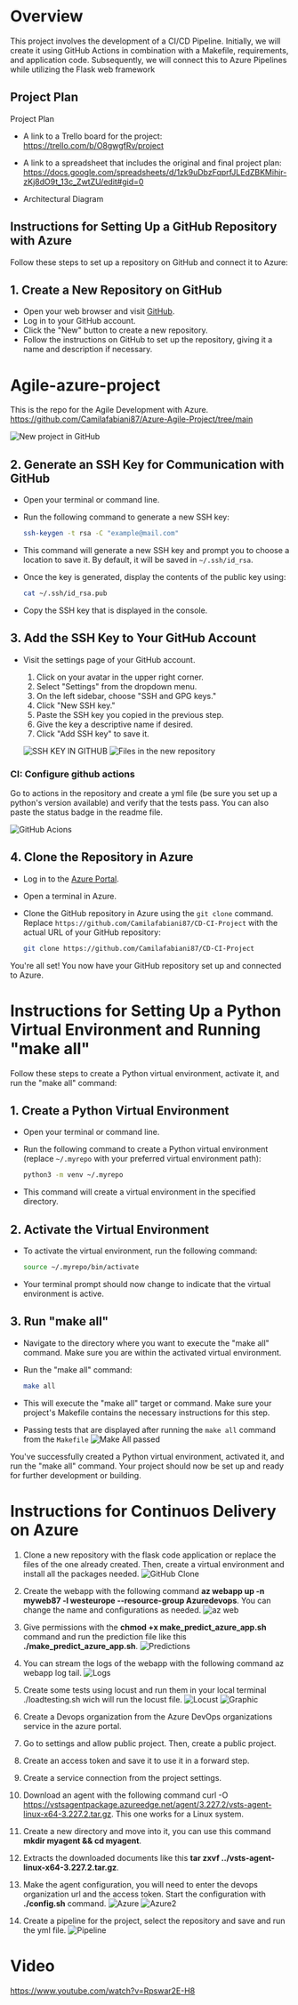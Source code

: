 # Overview
This project involves the development of a CI/CD Pipeline. Initially, we will create it using GitHub Actions in combination with a Makefile, requirements, and application code. Subsequently, we will connect this to Azure Pipelines while utilizing the Flask web framework


## Project Plan
Project Plan

* A link to a Trello board for the project: https://trello.com/b/O8gwgfRv/project
* A link to a spreadsheet that includes the original and final project plan: https://docs.google.com/spreadsheets/d/1zk9uDbzFqprfJLEdZBKMihjr-zKj8dO9t_13c_ZwtZU/edit#gid=0

* Architectural Diagram 


## Instructions for Setting Up a GitHub Repository with Azure

Follow these steps to set up a repository on GitHub and connect it to Azure:

## 1. Create a New Repository on GitHub

  - Open your web browser and visit [GitHub](https://github.com/).
  - Log in to your GitHub account.
  - Click the "New" button to create a new repository.
  - Follow the instructions on GitHub to set up the repository, giving it a name and description if necessary.

   # Agile-azure-project
  This is the repo for the Agile Development with Azure. https://github.com/Camilafabiani87/Azure-Agile-Project/tree/main

  ![New project in GitHub](https://github.com/Camilafabiani87/CD-CI-Project/blob/main/img/image-4.png)
  

## 2. Generate an SSH Key for Communication with GitHub

  - Open your terminal or command line.
  - Run the following command to generate a new SSH key:

    ```bash
    ssh-keygen -t rsa -C "example@mail.com"
    ```

  - This command will generate a new SSH key and prompt you to choose a location to save it. By default, it will be saved in `~/.ssh/id_rsa`.

  - Once the key is generated, display the contents of the public key using:

    ```bash
    cat ~/.ssh/id_rsa.pub
    ```

  - Copy the SSH key that is displayed in the console.

## 3. Add the SSH Key to Your GitHub Account

  - Visit the settings page of your GitHub account.

    1. Click on your avatar in the upper right corner.
    2. Select "Settings" from the dropdown menu.
    3. On the left sidebar, choose "SSH and GPG keys."
    4. Click "New SSH key."
    5. Paste the SSH key you copied in the previous step.
    6. Give the key a descriptive name if desired.
    7. Click "Add SSH key" to save it.

    ![SSH KEY IN GITHUB](https://github.com/Camilafabiani87/CD-CI-Project/blob/main/img/image-5.png)
    ![Files in the new repository](https://github.com/Camilafabiani87/CD-CI-Project/blob/main/img/image-6.png)

### CI: Configure github actions

 Go to actions in the repository and create a yml file (be sure you set up a python's version available) and verify that the tests pass. You can also paste the status badge in the readme file.

 ![GitHub Acions](https://github.com/Camilafabiani87/CD-CI-Project/blob/main/img/image-7png.png)


## 4. Clone the Repository in Azure

  - Log in to the [Azure Portal](https://portal.azure.com/#home).

  - Open a terminal in Azure.

  - Clone the GitHub repository in Azure using the `git clone` command. Replace `https://github.com/Camilafabiani87/CD-CI-Project` with the actual URL of your GitHub repository:

    ```bash
    git clone https://github.com/Camilafabiani87/CD-CI-Project
    ```

You're all set! You now have your GitHub repository set up and connected to Azure. 


# Instructions for Setting Up a Python Virtual Environment and Running "make all"

Follow these steps to create a Python virtual environment, activate it, and run the "make all" command:

## 1. Create a Python Virtual Environment

  - Open your terminal or command line.

  - Run the following command to create a Python virtual environment (replace `~/.myrepo` with your preferred virtual environment path):

    ```bash
    python3 -m venv ~/.myrepo
    ```

  - This command will create a virtual environment in the specified directory.

## 2. Activate the Virtual Environment

  - To activate the virtual environment, run the following command:

    ```bash
    source ~/.myrepo/bin/activate
    ```

  - Your terminal prompt should now change to indicate that the virtual environment is active.

## 3. Run "make all"

  - Navigate to the directory where you want to execute the "make all" command. Make sure you are within the activated virtual environment.

  - Run the "make all" command:

    ```bash
    make all
    ```

  - This will execute the "make all" target or command. Make sure your project's Makefile contains the necessary instructions for this step.

* Passing tests that are displayed after running the `make all` command from the `Makefile`
![Make All passed](https://github.com/Camilafabiani87/CD-CI-Project/blob/main/img/image.png)

You've successfully created a Python virtual environment, activated it, and run the "make all" command. Your project should now be set up and ready for further development or building.

# Instructions for Continuos Delivery on Azure

 1. Clone a new repository with the flask code application or replace the files of the one already created. Then, create a virtual environment and install all the packages needed.
![GitHub Clone](https://github.com/Camilafabiani87/CD-CI-Project/blob/main/img/shhClone.png)

3. Create the webapp with the following command  __az webapp up -n myweb87 -l westeurope --resource-group Azuredevops__. You can change the name and configurations as needed.
![az web](https://github.com/Camilafabiani87/CD-CI-Project/blob/main/img/myweb87.png)

 4. Give permissions with the __chmod +x make_predict_azure_app.sh__ command and run the prediction file like this __./make_predict_azure_app.sh__.
![Predictions](https://github.com/Camilafabiani87/CD-CI-Project/blob/main/img/predict.png)

5. You can stream the logs of the webapp with the following command az webapp log tail.
![Logs](https://github.com/Camilafabiani87/CD-CI-Project/blob/main/img/logs.png)

 6. Create some tests using locust and run them in your local terminal ./loadtesting.sh wich will run the locust file.
![Locust](https://github.com/Camilafabiani87/CD-CI-Project/blob/main/img/locust.png)
![Graphic](https://github.com/Camilafabiani87/CD-CI-Project/blob/main/img/graphic-locust.png)

 7. Create a Devops organization from the Azure DevOps organizations service in the azure portal.
 8. Go to settings and allow public project. Then, create a public project.
 9. Create an access token and save it to use it in a forward step.
 10. Create a service connection from the project settings.
 11. Download an agent with the following command curl -O https://vstsagentpackage.azureedge.net/agent/3.227.2/vsts-agent-linux-x64-3.227.2.tar.gz. This one works for a Linux system.
 12. Create a new directory and move into it, you can use this command __mkdir myagent && cd myagent__.
 13. Extracts the downloaded documents like this __tar zxvf ../vsts-agent-linux-x64-3.227.2.tar.gz__.
 14. Make the agent configuration, you will need to enter the devops organization url and the access token. Start the configuration with __./config.sh__ command.
![Azure](https://github.com/Camilafabiani87/CD-CI-Project/blob/main/img/azure-pipelines1.png)
![Azure2](https://github.com/Camilafabiani87/CD-CI-Project/blob/main/img/azure-pipelines2.png)
15. Create a pipeline for the project, select the repository and save and run the yml file. 
![Pipeline](https://github.com/Camilafabiani87/CD-CI-Project/blob/main/img/pipeline-deploy.png)

# Video
https://www.youtube.com/watch?v=Rpswar2E-H8




